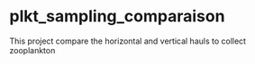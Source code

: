 # plkt_sampling_comparaison
This project compare the horizontal and vertical hauls to collect zooplankton 
